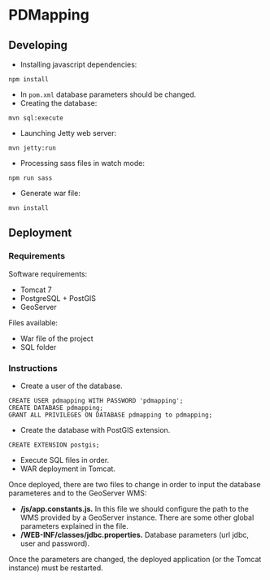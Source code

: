 # PDMapping

## Developing

* Installing javascript dependencies:

```
npm install
```

* In `pom.xml` database parameters should be changed.
* Creating the database:

```
mvn sql:execute
```

* Launching Jetty web server:

```
mvn jetty:run
```

* Processing sass files in watch mode:

```
npm run sass
```

* Generate war file:

```
mvn install
```

## Deployment

### Requirements

Software requirements:

* Tomcat 7
* PostgreSQL + PostGIS
* GeoServer

Files available:

* War file of the project
* SQL folder

### Instructions

* Create a user of the database.

```
CREATE USER pdmapping WITH PASSWORD 'pdmapping';
CREATE DATABASE pdmapping;
GRANT ALL PRIVILEGES ON DATABASE pdmapping to pdmapping;
```

* Create the database with PostGIS extension.

```
CREATE EXTENSION postgis;
```

* Execute SQL files in order.
* WAR deployment in Tomcat.

Once deployed, there are two files to change in order to input the database parameteres and to the GeoServer WMS:

* **/js/app.constants.js.** In this file we should configure the path to the WMS provided by a GeoServer instance. There are some other global parameters explained in the file.
* **/WEB-INF/classes/jdbc.properties.** Database parameters (url jdbc, user and password).

Once the parameters are changed, the deployed application (or the Tomcat instance) must be restarted.